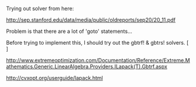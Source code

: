 Trying out solver from here:

http://sep.stanford.edu/data/media/public/oldreports/sep20/20_11.pdf

Problem is that there are a lot of 'goto' statements...

Before trying to implement this, I should try out the gbtrf! & gbtrs! solvers. [ ]

http://www.extremeoptimization.com/Documentation/Reference/Extreme.Mathematics.Generic.LinearAlgebra.Providers.ILapack(T).Gbtrf.aspx

http://cvxopt.org/userguide/lapack.html
